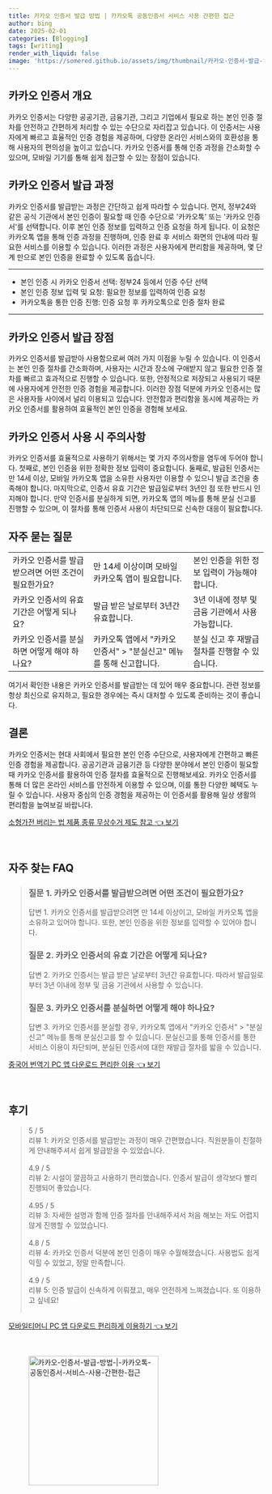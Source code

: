 ```yaml
---
title: 카카오 인증서 발급 방법 | 카카오톡 공동인증서 서비스 사용 간편한 접근
author: bing
date: 2025-02-01
categories: [Blogging]
tags: [writing]
render_with_liquid: false
image: 'https://somered.github.io/assets/img/thumbnail/카카오-인증서-발급-방법-|-카카오톡-공동인증서-서비스-사용-간편한-접근.webp'
---
```



<h2 id='카카오 인증서 개요'>카카오 인증서 개요</h2>

<p>카카오 인증서는 다양한 공공기관, 금융기관, 그리고 기업에서 필요로 하는 본인 인증 절차를 안전하고 간편하게 처리할 수 있는 수단으로 자리잡고 있습니다. 이 인증서는 사용자에게 빠르고 효율적인 인증 경험을 제공하며, 다양한 온라인 서비스와의 호환성을 통해 사용자의 편의성을 높이고 있습니다. 카카오 인증서를 통해 인증 과정을 간소화할 수 있으며, 모바일 기기를 통해 쉽게 접근할 수 있는 장점이 있습니다.</p>

<h2 id='카카오 인증서 발급 과정'>카카오 인증서 발급 과정</h2>

<p>카카오 인증서를 발급받는 과정은 간단하고 쉽게 따라할 수 있습니다. 먼저, 정부24와 같은 공식 기관에서 본인 인증이 필요할 때 인증 수단으로 '카카오톡' 또는 '카카오 인증서'를 선택합니다. 이후 본인 인증 정보를 입력하고 인증 요청을 하게 됩니다. 이 요청은 카카오톡 앱을 통해 인증 과정을 진행하며, 인증 완료 후 서비스 화면의 안내에 따라 필요한 서비스를 이용할 수 있습니다. 이러한 과정은 사용자에게 편리함을 제공하며, 몇 단계 만으로 본인 인증을 완료할 수 있도록 돕습니다.</p>

<hr />

<ul>
    <li>본인 인증 시 카카오 인증서 선택: 정부24 등에서 인증 수단 선택</li>
    <li>본인 인증 정보 입력 및 요청: 필요한 정보를 입력하여 인증 요청</li>
    <li>카카오톡을 통한 인증 진행: 인증 요청 후 카카오톡으로 인증 절차 완료</li>
</ul>

<hr />

<h2 id='카카오 인증서 발급 장점'>카카오 인증서 발급 장점</h2>

<p>카카오 인증서를 발급받아 사용함으로써 여러 가지 이점을 누릴 수 있습니다. 이 인증서는 본인 인증 절차를 간소화하며, 사용자는 시간과 장소에 구애받지 않고 필요한 인증 절차를 빠르고 효과적으로 진행할 수 있습니다. 또한, 안정적으로 저장되고 사용되기 때문에 사용자에게 안전한 인증 경험을 제공합니다. 이러한 장점 덕분에 카카오 인증서는 많은 사용자들 사이에서 널리 이용되고 있습니다. 안전함과 편리함을 동시에 제공하는 카카오 인증서를 활용하여 효율적인 본인 인증을 경험해 보세요.</p>

<h2 id='카카오 인증서 사용 시 주의사항'>카카오 인증서 사용 시 주의사항</h2>

<p>카카오 인증서를 효율적으로 사용하기 위해서는 몇 가지 주의사항을 염두에 두어야 합니다. 첫째로, 본인 인증을 위한 정확한 정보 입력이 중요합니다. 둘째로, 발급된 인증서는 만 14세 이상, 모바일 카카오톡 앱을 소유한 사용자만 이용할 수 있으니 발급 조건을 충족해야 합니다. 마지막으로, 인증서 유효 기간은 발급일로부터 3년인 점 또한 반드시 인지해야 합니다. 만약 인증서를 분실하게 되면, 카카오톡 앱의 메뉴를 통해 분실 신고를 진행할 수 있으며, 이 절차를 통해 인증서 사용이 차단되므로 신속한 대응이 필요합니다.</p>

<h2 id='자주 묻는 질문'>자주 묻는 질문</h2>

<table>
    <tr>
        <td>카카오 인증서를 발급받으려면 어떤 조건이 필요한가요?</td>
        <td>만 14세 이상이며 모바일 카카오톡 앱이 필요합니다.</td>
        <td>본인 인증을 위한 정보 입력이 가능해야 합니다.</td>
    </tr>
    <tr>
        <td>카카오 인증서의 유효 기간은 어떻게 되나요?</td>
        <td>발급 받은 날로부터 3년간 유효합니다.</td>
        <td>3년 이내에 정부 및 금융 기관에서 사용 가능합니다.</td>
    </tr>
    <tr>
        <td>카카오 인증서를 분실하면 어떻게 해야 하나요?</td>
        <td>카카오톡 앱에서 "카카오 인증서" > "분실신고" 메뉴를 통해 신고합니다.</td>
        <td>분실 신고 후 재발급 절차를 진행할 수 있습니다.</td>
    </tr>
</table>

<p>여기서 확인한 내용은 카카오 인증서를 발급받는 데 있어 매우 중요합니다. 관련 정보를 항상 최신으로 유지하고, 필요한 경우에는 즉시 대처할 수 있도록 준비하는 것이 좋습니다.</p>

<h2 id='결론'>결론</h2>

<p>카카오 인증서는 현대 사회에서 필요한 본인 인증 수단으로, 사용자에게 간편하고 빠른 인증 경험을 제공합니다. 공공기관과 금융기관 등 다양한 분야에서 본인 인증이 필요할 때 카카오 인증서를 활용하여 인증 절차를 효율적으로 진행해보세요. 카카오 인증서를 통해 더 많은 온라인 서비스를 안전하게 이용할 수 있으며, 이를 통한 다양한 혜택도 누릴 수 있습니다. 사용자 중심의 인증 경험을 제공하는 이 인증서를 활용해 일상 생활의 편리함을 높여보길 바랍니다.</p>


<p><a class="click-button" title="소형가전 버리는 법 제품 종류 무상수거 제도 참고" href="https://somered.github.io/posts/%EC%86%8C%ED%98%95%EA%B0%80%EC%A0%84-%EB%B2%84%EB%A6%AC%EB%8A%94-%EB%B2%95-%EC%A0%9C%ED%92%88-%EC%A2%85%EB%A5%98-%EB%AC%B4%EC%83%81%EC%88%98%EA%B1%B0-%EC%A0%9C%EB%8F%84-%EC%B0%B8%EA%B3%A0/" rel="dofollow">소형가전 버리는 법 제품 종류 무상수거 제도 참고 👈 보기</a></p><br>
<h2 id='자주_찾는_FAQ'>자주 찾는 FAQ</h2>
<div itemscope="" itemtype="https://schema.org/FAQPage"> 
<blockquote> 
<div itemscope="" itemprop="mainEntity" itemtype="https://schema.org/Question"> 
<h3 itemprop="name">질문 1. 카카오 인증서를 발급받으려면 어떤 조건이 필요한가요?</h3> 
<div itemscope="" itemprop="acceptedAnswer" itemtype="https://schema.org/Answer"> 
<span itemprop="text"> 
<p>답변 1. 카카오 인증서를 발급받으려면 만 14세 이상이고, 모바일 카카오톡 앱을 소유하고 있어야 합니다. 또한, 본인 인증을 위한 정보를 입력할 수 있어야 합니다.</p> 
</span> 
</div> 
</div> 

<div itemscope="" itemprop="mainEntity" itemtype="https://schema.org/Question"> 
<h3 itemprop="name">질문 2. 카카오 인증서의 유효 기간은 어떻게 되나요?</h3> 
<div itemscope="" itemprop="acceptedAnswer" itemtype="https://schema.org/Answer"> 
<span itemprop="text"> 
<p>답변 2. 카카오 인증서는 발급 받은 날로부터 3년간 유효합니다. 따라서 발급일로부터 3년 이내에 정부 및 금융 기관에서 사용할 수 있습니다.</p> 
</span> 
</div> 
</div> 

<div itemscope="" itemprop="mainEntity" itemtype="https://schema.org/Question"> 
<h3 itemprop="name">질문 3. 카카오 인증서를 분실하면 어떻게 해야 하나요?</h3> 
<div itemscope="" itemprop="acceptedAnswer" itemtype="https://schema.org/Answer"> 
<span itemprop="text"> 
<p>답변 3. 카카오 인증서를 분실할 경우, 카카오톡 앱에서 "카카오 인증서" > "분실신고" 메뉴를 통해 분실신고를 할 수 있습니다. 분실신고를 통해 인증서를 통한 서비스 이용이 차단되며, 분실된 인증서에 대한 재발급 절차를 밟을 수 있습니다.</p> 
</span> 
</div> 
</div> 
</blockquote> 
</div>
<p><a class="click-button" title="중국어 번역기 PC 앱 다운로드 편리한 이용" href="https://somered.github.io/posts/%EC%A4%91%EA%B5%AD%EC%96%B4-%EB%B2%88%EC%97%AD%EA%B8%B0-PC-%EC%95%B1-%EB%8B%A4%EC%9A%B4%EB%A1%9C%EB%93%9C-%ED%8E%B8%EB%A6%AC%ED%95%9C-%EC%9D%B4%EC%9A%A9/" rel="dofollow">중국어 번역기 PC 앱 다운로드 편리한 이용 👈 보기</a></p><br>
<h2 id='후기'>후기</h2>
<div itemscope itemtype="https://schema.org/Product">
  <blockquote>
  <div itemprop="review" itemscope itemtype="https://schema.org/Review">
      <div itemprop="reviewRating" itemscope itemtype="https://schema.org/Rating"> <span itemprop="ratingValue">5</span> / <span itemprop="bestRating">5</span> </div>
      <span itemprop="reviewBody">리뷰 1: 카카오 인증서를 발급받는 과정이 매우 간편했습니다. 직원분들이 친절하게 안내해주셔서 쉽게 발급받을 수 있었습니다.</span>
  </div>
  <br>
  <div itemprop="review" itemscope itemtype="https://schema.org/Review">
      <div itemprop="reviewRating" itemscope itemtype="https://schema.org/Rating"> <span itemprop="ratingValue">4.9</span> / <span itemprop="bestRating">5</span> </div>
      <span itemprop="reviewBody">리뷰 2: 시설이 깔끔하고 사용하기 편리했습니다. 인증서 발급이 생각보다 빨리 진행되어 좋았습니다.</span>
  </div>
  <br>
  <div itemprop="review" itemscope itemtype="https://schema.org/Review">
      <div itemprop="reviewRating" itemscope itemtype="https://schema.org/Rating"> <span itemprop="ratingValue">4.95</span> / <span itemprop="bestRating">5</span> </div>
      <span itemprop="reviewBody">리뷰 3: 자세한 설명과 함께 인증 절차를 안내해주셔서 처음 해보는 저도 어렵지 않게 진행할 수 있었습니다.</span>
  </div>
  <br>
  <div itemprop="review" itemscope itemtype="https://schema.org/Review">
      <div itemprop="reviewRating" itemscope itemtype="https://schema.org/Rating"> <span itemprop="ratingValue">4.8</span> / <span itemprop="bestRating">5</span> </div>
      <span itemprop="reviewBody">리뷰 4: 카카오 인증서 덕분에 본인 인증이 매우 수월해졌습니다. 사용법도 쉽게 익힐 수 있었고, 정말 만족합니다.</span>
  </div>
  <br>
  <div itemprop="review" itemscope itemtype="https://schema.org/Review">
      <div itemprop="reviewRating" itemscope itemtype="https://schema.org/Rating"> <span itemprop="ratingValue">4.9</span> / <span itemprop="bestRating">5</span> </div>
      <span itemprop="reviewBody">리뷰 5: 인증 발급이 신속하게 이뤄졌고, 매우 안전하게 느껴졌습니다. 또 이용하고 싶네요!</span>
  </div>
  <br>
  </blockquote>
</div>
<p><a class="click-button" title="모바일티머니 PC 앱 다운로드 편리하게 이용하기" href="https://somered.github.io/posts/%EB%AA%A8%EB%B0%94%EC%9D%BC%ED%8B%B0%EB%A8%B8%EB%8B%88-PC-%EC%95%B1-%EB%8B%A4%EC%9A%B4%EB%A1%9C%EB%93%9C-%ED%8E%B8%EB%A6%AC%ED%95%98%EA%B2%8C-%EC%9D%B4%EC%9A%A9%ED%95%98%EA%B8%B0/" rel="dofollow">모바일티머니 PC 앱 다운로드 편리하게 이용하기 👈 보기</a></p><br>
<figure class="image"><img src="https://somered.github.io/assets/img/thumbnail/카카오-인증서-발급-방법-|-카카오톡-공동인증서-서비스-사용-간편한-접근.webp" alt="카카오-인증서-발급-방법-|-카카오톡-공동인증서-서비스-사용-간편한-접근" width="256" height="256"></figure>